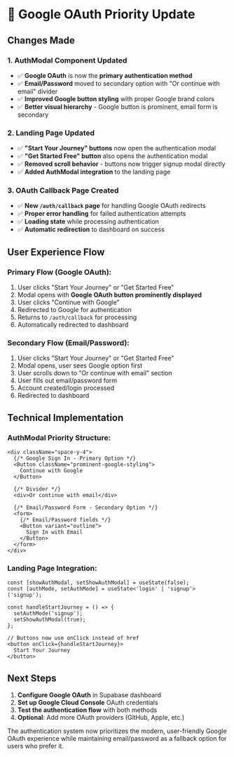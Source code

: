 # 🔄 Google OAuth Priority Update

## Changes Made

### 1. **AuthModal Component Updated**
- ✅ **Google OAuth** is now the **primary authentication method**
- ✅ **Email/Password** moved to secondary option with "Or continue with email" divider
- ✅ **Improved Google button styling** with proper Google brand colors
- ✅ **Better visual hierarchy** - Google button is prominent, email form is secondary

### 2. **Landing Page Updated**
- ✅ **"Start Your Journey" buttons** now open the authentication modal
- ✅ **"Get Started Free" button** also opens the authentication modal
- ✅ **Removed scroll behavior** - buttons now trigger signup modal directly
- ✅ **Added AuthModal integration** to the landing page

### 3. **OAuth Callback Page Created**
- ✅ **New `/auth/callback` page** for handling Google OAuth redirects
- ✅ **Proper error handling** for failed authentication attempts
- ✅ **Loading state** while processing authentication
- ✅ **Automatic redirection** to dashboard on success

## User Experience Flow

### **Primary Flow (Google OAuth):**
1. User clicks "Start Your Journey" or "Get Started Free"
2. Modal opens with **Google OAuth button prominently displayed**
3. User clicks "Continue with Google"
4. Redirected to Google for authentication
5. Returns to `/auth/callback` for processing
6. Automatically redirected to dashboard

### **Secondary Flow (Email/Password):**
1. User clicks "Start Your Journey" or "Get Started Free"
2. Modal opens, user sees Google option first
3. User scrolls down to "Or continue with email" section
4. User fills out email/password form
5. Account created/login processed
6. Redirected to dashboard

## Technical Implementation

### **AuthModal Priority Structure:**
```tsx
<div className="space-y-4">
  {/* Google Sign In - Primary Option */}
  <Button className="prominent-google-styling">
    Continue with Google
  </Button>

  {/* Divider */}
  <div>Or continue with email</div>

  {/* Email/Password Form - Secondary Option */}
  <form>
    {/* Email/Password fields */}
    <Button variant="outline">
      Sign In with Email
    </Button>
  </form>
</div>
```

### **Landing Page Integration:**
```tsx
const [showAuthModal, setShowAuthModal] = useState(false);
const [authMode, setAuthMode] = useState<'login' | 'signup'>('signup');

const handleStartJourney = () => {
  setAuthMode('signup');
  setShowAuthModal(true);
};

// Buttons now use onClick instead of href
<button onClick={handleStartJourney}>
  Start Your Journey
</button>
```

## Next Steps

1. **Configure Google OAuth** in Supabase dashboard
2. **Set up Google Cloud Console** OAuth credentials
3. **Test the authentication flow** with both methods
4. **Optional**: Add more OAuth providers (GitHub, Apple, etc.)

The authentication system now prioritizes the modern, user-friendly Google OAuth experience while maintaining email/password as a fallback option for users who prefer it. 